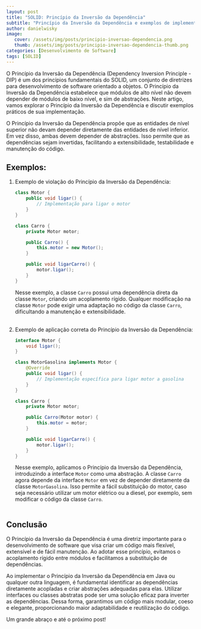 ```yaml
---
layout: post
title: "SOLID: Princípio da Inversão da Dependência"
subtitle: "Princípio da Inversão da Dependência e exemplos de implementação em Java"
author: danielwisky
image:
   cover: /assets/img/posts/principio-inversao-dependencia.png
   thumb: /assets/img/posts/principio-inversao-dependencia-thumb.png
categories: [Desenvolvimento de Software]
tags: [SOLID]
---
```


O Princípio da Inversão da Dependência (Dependency Inversion Principle - DIP) é um dos princípios fundamentais do SOLID, um conjunto de diretrizes para desenvolvimento de software orientado a objetos. O Princípio da Inversão da Dependência estabelece que módulos de alto nível não devem depender de módulos de baixo nível, e sim de abstrações. Neste artigo, vamos explorar o Princípio da Inversão da Dependência e discutir exemplos práticos de sua implementação.

O Princípio da Inversão da Dependência propõe que as entidades de nível superior não devam depender diretamente das entidades de nível inferior. Em vez disso, ambas devem depender de abstrações. Isso permite que as dependências sejam invertidas, facilitando a extensibilidade, testabilidade e manutenção do código.

## Exemplos:

1. Exemplo de violação do Princípio da Inversão da Dependência:

    ```java
    class Motor {
        public void ligar() {
            // Implementação para ligar o motor
        }
    }
    
    class Carro {
        private Motor motor;
    
        public Carro() {
            this.motor = new Motor();
        }
    
        public void ligarCarro() {
            motor.ligar();
        }
    }
    ```
    
    Nesse exemplo, a classe `Carro` possui uma dependência direta da classe `Motor`, criando um acoplamento rígido. Qualquer modificação na classe `Motor` pode exigir uma adaptação no código da classe `Carro`, dificultando a manutenção e extensibilidade.<br><br>

2. Exemplo de aplicação correta do Princípio da Inversão da Dependência:

    ```java
    interface Motor {
        void ligar();
    }
    
    class MotorGasolina implements Motor {
        @Override
        public void ligar() {
            // Implementação específica para ligar motor a gasolina
        }
    }
    
    class Carro {
        private Motor motor;
    
        public Carro(Motor motor) {
            this.motor = motor;
        }
    
        public void ligarCarro() {
            motor.ligar();
        }
    }
    ```
    
   Nesse exemplo, aplicamos o Princípio da Inversão da Dependência, introduzindo a interface `Motor` como uma abstração. A classe `Carro` agora depende da interface `Motor` em vez de depender diretamente da classe `MotorGasolina`. Isso permite a fácil substituição do motor, caso seja necessário utilizar um motor elétrico ou a diesel, por exemplo, sem modificar o código da classe `Carro`.<br><br>

## Conclusão

O Princípio da Inversão da Dependência é uma diretriz importante para o desenvolvimento de software que visa criar um código mais flexível, extensível e de fácil manutenção. Ao adotar esse princípio, evitamos o acoplamento rígido entre módulos e facilitamos a substituição de dependências.

Ao implementar o Princípio da Inversão da Dependência em Java ou qualquer outra linguagem, é fundamental identificar as dependências diretamente acopladas e criar abstrações adequadas para elas. Utilizar interfaces ou classes abstratas pode ser uma solução eficaz para inverter as dependências. Dessa forma, garantimos um código mais modular, coeso e elegante, proporcionando maior adaptabilidade e reutilização do código.

Um grande abraço e até o próximo post!
